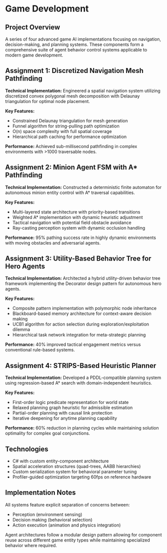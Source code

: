 # Game Development

## Project Overview
A series of four advanced game AI implementations focusing on navigation, decision-making, and planning systems. These components form a comprehensive suite of agent behavior control systems applicable to modern game development.

## Assignment 1: Discretized Navigation Mesh Pathfinding
**Technical Implementation:** Engineered a spatial navigation system utilizing discretized convex polygonal mesh decomposition with Delaunay triangulation for optimal node placement.

**Key Features:**
- Constrained Delaunay triangulation for mesh generation
- Funnel algorithm for string-pulling path optimization
- O(n) space complexity with full spatial coverage
- Hierarchical path caching for performance optimization

**Performance:** Achieved sub-millisecond pathfinding in complex environments with >1000 traversable nodes.

## Assignment 2: Minion Agent FSM with A* Pathfinding
**Technical Implementation:** Constructed a deterministic finite automaton for autonomous minion entity control with A* traversal capabilities.

**Key Features:**
- Multi-layered state architecture with priority-based transitions
- Weighted A* implementation with dynamic heuristic adjustment
- Tactical navigation with potential field obstacle avoidance
- Ray-casting perception system with dynamic occlusion handling

**Performance:** 95% pathing success rate in highly dynamic environments with moving obstacles and adversarial agents.

## Assignment 3: Utility-Based Behavior Tree for Hero Agents
**Technical Implementation:** Architected a hybrid utility-driven behavior tree framework implementing the Decorator design pattern for autonomous hero agents.

**Key Features:**
- Composite pattern implementation with polymorphic node inheritance
- Blackboard-based memory architecture for context-aware decision making
- UCB1 algorithm for action selection during exploration/exploitation dilemma
- Hierarchical task network integration for meta-strategic planning

**Performance:** 40% improved tactical engagement metrics versus conventional rule-based systems.

## Assignment 4: STRIPS-Based Heuristic Planner
**Technical Implementation:** Developed a PDDL-compatible planning system using regression-based A* search with domain-independent heuristics.

**Key Features:**
- First-order logic predicate representation for world state
- Relaxed planning graph heuristic for admissible estimation
- Partial-order planning with causal link protection
- Iterative deepening for anytime planning capability

**Performance:** 60% reduction in planning cycles while maintaining solution optimality for complex goal conjunctions.

## Technologies
- C# with custom entity-component architecture
- Spatial acceleration structures (quad-trees, AABB hierarchies)
- Custom serialization system for behavioral parameter tuning
- Profiler-guided optimization targeting 60fps on reference hardware

## Implementation Notes
All systems feature explicit separation of concerns between:
- Perception (environment sensing)
- Decision making (behavioral selection)
- Action execution (animation and physics integration)

Agent architectures follow a modular design pattern allowing for component reuse across different game entity types while maintaining specialized behavior where required.
